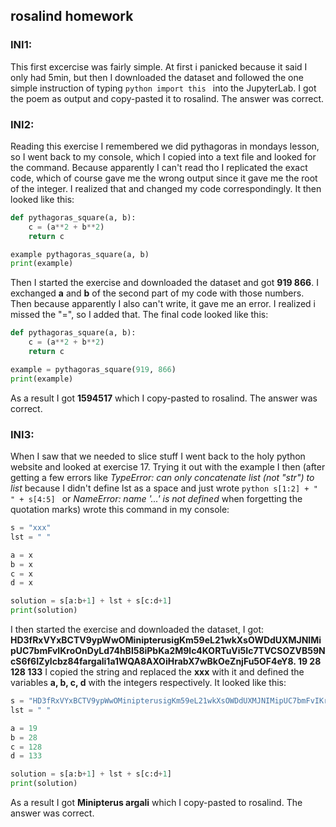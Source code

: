 ## rosalind homework

### **INI1:** 
This first excercise was fairly simple. At first i panicked because it said I only had 5min, but then I downloaded the dataset and followed the one simple instruction of typing ```python import this ``` into the JupyterLab.
I got the poem as output and copy-pasted it to rosalind. The answer was correct.

### **INI2:** 
Reading this exercise I remembered we did pythagoras in mondays lesson, so I went back to my console, which I copied into a text file and looked for the command. Because apparently I can't read tho I replicated the exact code, which of course gave me the wrong output since it gave me the root of the integer. I realized that and changed my code correspondingly. It then looked like this:
```python
def pythagoras_square(a, b):
    c = (a**2 + b**2)
    return c

example pythagoras_square(a, b)
print(example)
```
Then I started the exercise and downloaded the dataset and got **919 866**. I exchanged **a** and **b** of the second part of my code with those numbers. Then because apparently I also can't write, it gave me an error. I realized i missed the "=", so I added that. The final code looked like this:
```python
def pythagoras_square(a, b):
    c = (a**2 + b**2)
    return c

example = pythagoras_square(919, 866)
print(example)
```
As a result I got **1594517** which I copy-pasted to rosalind. The answer was correct.

### **INI3:**
When I saw that we needed to slice stuff I went back to the holy python website and looked at exercise 17. Trying it out with the example I then (after getting a few errors like *TypeError: can only concatenate list (not "str") to list* because I didn't define lst as a space and just wrote ```python s[1:2] + " " + s[4:5] ``` or *NameError: name '...' is not defined* when forgetting the quotation marks) wrote this command in my console:
```python
s = "xxx"
lst = " "

a = x
b = x
c = x
d = x

solution = s[a:b+1] + lst + s[c:d+1]
print(solution)
```
I then started the exercise and downloaded the dataset, I got:
**HD3fRxVYxBCTV9ypWwOMinipterusigKm59eL21wkXsOWDdUXMJNIMipUC7bmFvIKroOnDyLd74hBl58iPbKa2M9lc4KORTuVi5Ic7TVCSOZVB59NcS6f6IZylcbz84fargali1a1WQA8AXOiHrabX7wBkOeZnjFu5OF4eY8.
19 28 128 133** 
I copied the string and replaced the **xxx** with it and defined the variables **a, b, c, d** with the integers respectively.
It looked like this:
```python
s = "HD3fRxVYxBCTV9ypWwOMinipterusigKm59eL21wkXsOWDdUXMJNIMipUC7bmFvIKroOnDyLd74hBl58iPbKa2M9lc4KORTuVi5Ic7TVCSOZVB59NcS6f6IZylcbz84fargali1a1WQA8AXOiHrabX7wBkOeZnjFu5OF4eY8."
lst = " "

a = 19
b = 28
c = 128
d = 133

solution = s[a:b+1] + lst + s[c:d+1]
print(solution)
```
As a result I got **Minipterus argali** which I copy-pasted to rosalind. The answer was correct.


